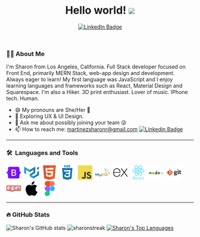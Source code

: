 <h1 align="center">Hello world! <img src="https://media.giphy.com/media/hvRJCLFzcasrR4ia7z/giphy.gif" width="30px"></h1>
<p align="center">
<a href="https://www.linkedin.com/in/sharon-martinez-r"><img src="https://img.shields.io/badge/LinkedIn-blue?style=for-the-badge&logo=linkedin&logoColor=white" alt="LinkedIn Badge"></a>
</p>
<p align="center">
<img src="https://komarev.com/ghpvc/?username=your-github-sharon1106&style=flat-square&color=blue" alt=""/>
</p>

### :woman_technologist: About Me

I'm Sharon from Los Angeles, California. Full Stack developer focused on Front End, primarily MERN Stack, web-app design and development. Always eager to learn! My first language was JavaScript and I enjoy learning languages and frameworks such as React, Material Design and Squarespace. I'm also a Hiker. 3D print enthusiast. Lover of music. IPhone tech. Human.
- 😄 My pronouns are She/Her :rainbow:
- 🌱 Exploring UX & UI Design.
- 💬 Ask me about possibly joining your team :stuck_out_tongue_winking_eye:
- 📫 How to reach me: <martinezsharonr@gmail.com> [![Linkedin Badge](https://img.shields.io/badge/-kakbar-blue?style=flat&logo=Linkedin&logoColor=white)](https://www.linkedin.com/in/sharon1106) 

---

### 🛠 &nbsp;Languages and Tools

<p>
<img src="https://github.com/devicons/devicon/blob/master/icons/bootstrap/bootstrap-original.svg" title="Bootstrap" alt="Bootstrap" width="40" height="40"/>&nbsp;
<img src="https://github.com/devicons/devicon/blob/master/icons/materialui/materialui-original.svg" title="MaterialUI" **alt="MaterialUI" width="40" height="40"/>&nbsp;
<img src="https://github.com/devicons/devicon/blob/master/icons/html5/html5-original.svg" title="HTML5" alt="HTML" width="40" height="40"/>&nbsp;
<img src="https://github.com/devicons/devicon/blob/master/icons/css3/css3-plain-wordmark.svg"  title="CSS3" alt="CSS" width="40" height="40"/>&nbsp;
<img src="https://github.com/devicons/devicon/blob/master/icons/javascript/javascript-original.svg" title="JavaScript" alt="JavaScript" width="40" height="40"/>&nbsp;
<img src="https://github.com/devicons/devicon/blob/master/icons/mysql/mysql-original-wordmark.svg" title="MySQL"  alt="MySQL" width="40" height="40"/>&nbsp;
<img src="https://github.com/devicons/devicon/blob/master/icons/express/express-original.svg" title="Express"  alt="Express" width="40" height="40"/>&nbsp;
<img src="https://github.com/devicons/devicon/blob/master/icons/react/react-original-wordmark.svg" title="React" alt="React" width="40" height="40"/>&nbsp;
<img src="https://github.com/devicons/devicon/blob/master/icons/nodejs/nodejs-original-wordmark.svg" title="NodeJS" alt="NodeJS" width="40" height="40"/>&nbsp;
<img src="https://github.com/devicons/devicon/blob/master/icons/git/git-original-wordmark.svg" title="Git" **alt="Git" width="40" height="40"/>&nbsp;
  <img src="https://github.com/devicons/devicon/blob/master/icons/npm/npm-original-wordmark.svg" title="npm" **alt="npm" width="40" height="40"/>&nbsp;
<img src="https://github.com/devicons/devicon/blob/master/icons/apple/apple-original.svg" title="Apple" **alt="Apple" width="40" height="40"/>&nbsp;
 <img src="https://github.com/devicons/devicon/blob/master/icons/figma/figma-original.svg" title="Figma" **alt="Figma" width="40" height="40"/>&nbsp;
</p>

---

### :fire: GitHub Stats 

![Sharon's GitHub stats](https://github-readme-stats.vercel.app/api?username=sharon1106&show_icons=true&theme=tokyonight) 
<img src="https://github-readme-streak-stats.herokuapp.com/?user=sharon1106&theme=tokyonight" alt="sharonstreak"/>
[![Sharon's Top Languages](https://github-readme-stats.vercel.app/api/top-langs/?username=sharon1106&layout=compact&theme=tokyonight)](https://github.com/sharon1106/github-readme-stats)
